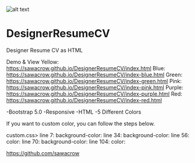 ![alt text](https://github.com/sawacrow/DesignerResumeCV/blob/main/Preview/01_preview1.jpg?raw=true)

# DesignerResumeCV
Designer Resume CV as HTML

Demo & View
Yellow: https://sawacrow.github.io/DesignerResumeCV/index.html
Blue: https://sawacrow.github.io/DesignerResumeCV/index-blue.html
Green: https://sawacrow.github.io/DesignerResumeCV/index-green.html
Pink: https://sawacrow.github.io/DesignerResumeCV/index-pink.html
Purple: https://sawacrow.github.io/DesignerResumeCV/index-purple.html
Red: https://sawacrow.github.io/DesignerResumeCV/index-red.html


-Bootstrap 5.0
-Responsive
-HTML
-5 Different Colors




If you want to custom color, you can follow the steps below.

custom.css>
line 7: background-color:
line 34: background-color:
line 56: color:
line 70: background-color:
line 104: color:


https://github.com/sawacrow
